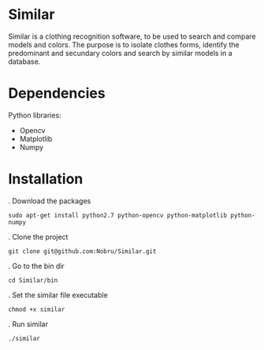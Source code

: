 Similar
=======

Similar is a clothing recognition software, to be used to search and compare models and colors. The purpose is to isolate clothes forms, identify the predominant and secundary colors and search by similar models in a database.

# Dependencies

Python libraries:

- Opencv
- Matplotlib
- Numpy

# Installation

. Download the packages

```
sudo apt-get install python2.7 python-opencv python-matplotlib python-numpy
```

. Clone the project

```
git clone git@github.com:Nobru/Similar.git
```

. Go to the bin dir

```
cd Similar/bin
```

. Set the similar file executable

```
chmod +x similar
```
. Run similar

```
./similar
```
